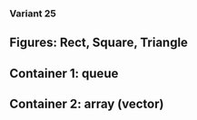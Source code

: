 ### Variant 25
## Figures: Rect, Square, Triangle
## Container 1: queue
## Container 2: array (vector)
